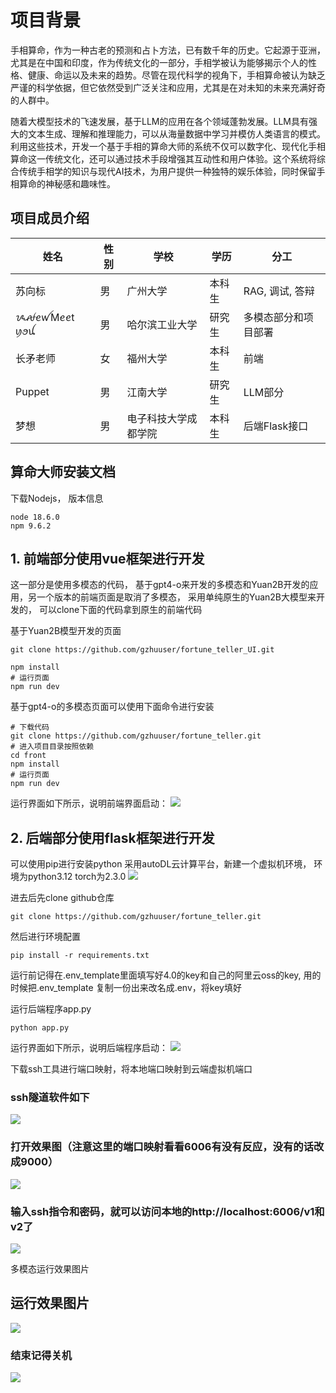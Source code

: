 # 项目背景

手相算命，作为一种古老的预测和占卜方法，已有数千年的历史。它起源于亚洲，尤其是在中国和印度，作为传统文化的一部分，手相学被认为能够揭示个人的性格、健康、命运以及未来的趋势。尽管在现代科学的视角下，手相算命被认为缺乏严谨的科学依据，但它依然受到广泛关注和应用，尤其是在对未知的未来充满好奇的人群中。



随着大模型技术的飞速发展，基于LLM的应用在各个领域蓬勃发展。LLM具有强大的文本生成、理解和推理能力，可以从海量数据中学习并模仿人类语言的模式。利用这些技术，开发一个基于手相的算命大师的系统不仅可以数字化、现代化手相算命这一传统文化，还可以通过技术手段增强其互动性和用户体验。这个系统将综合传统手相学的知识与现代AI技术，为用户提供一种独特的娱乐体验，同时保留手相算命的神秘感和趣味性。


## 项目成员介绍

| 姓名   | 性别 | 学校                 | 学历   | 分工                 |
| ------ | ---- | -------------------- | ------ | -------------------- |
| 苏向标 | 男   | 广州大学             | 本科生 | RAG, 调试, 答辩      |
| ᝰꫛꫀꪝMꫀꫀt ꪗꪮꪊ | 男   | 哈尔滨工业大学       | 研究生 | 多模态部分和项目部署 |
| 长矛老师 | 女   | 福州大学             | 本科生 | 前端                 |
| Puppet | 男   | 江南大学             | 研究生 | LLM部分              |
| 梦想   | 男   | 电子科技大学成都学院 | 本科生 | 后端Flask接口   |


## 算命大师安装文档



下载Nodejs， 版本信息

```shell
node 18.6.0 
npm 9.6.2 
```



## 1. 前端部分使用vue框架进行开发

这一部分是使用多模态的代码， 基于gpt4-o来开发的多模态和Yuan2B开发的应用，另一个版本的前端页面是取消了多模态， 采用单纯原生的Yuan2B大模型来开发的， 可以clone下面的代码拿到原生的前端代码


基于Yuan2B模型开发的页面
```shell
git clone https://github.com/gzhuuser/fortune_teller_UI.git

npm install
# 运行页面
npm run dev
```

基于gpt4-o的多模态页面可以使用下面命令进行安装

```shell
# 下载代码
git clone https://github.com/gzhuuser/fortune_teller.git
# 进入项目目录按照依赖
cd front
npm install
# 运行页面
npm run dev
```

运行界面如下所示，说明前端界面启动：
![](./img/4.png)

## 2. 后端部分使用flask框架进行开发

可以使用pip进行安装python
采用autoDL云计算平台，新建一个虚拟机环境， 环境为python3.12 torch为2.3.0
![](./img/5.png)

进去后先clone github仓库

```shell
git clone https://github.com/gzhuuser/fortune_teller.git
```

然后进行环境配置

```shell
pip install -r requirements.txt
```

运行前记得在.env_template里面填写好4.0的key和自己的阿里云oss的key, 用的时候把.env_template 复制一份出来改名成.env，将key填好

运行后端程序app.py

```shell    
python app.py
```

运行界面如下所示，说明后端程序启动：
![](./img/6.png)

下载ssh工具进行端口映射，将本地端口映射到云端虚拟机端口

### ssh隧道软件如下

![](./img/7.png)

### 打开效果图（注意这里的端口映射看看6006有没有反应，没有的话改成9000）

![](./img/8.png)

### 输入ssh指令和密码，就可以访问本地的http://localhost:6006/v1和v2了

![](./img/9.png)

多模态运行效果图片

## 运行效果图片

![](./img/11.png)

### 结束记得关机

![](./img/10.png)

